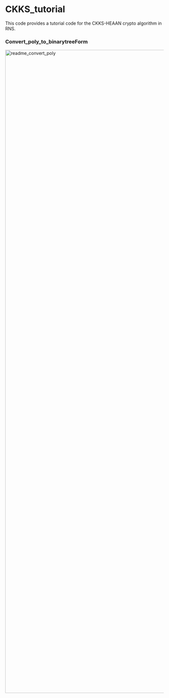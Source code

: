 # CKKS_tutorial
This code provides a tutorial code for the CKKS-HEAAN crypto algorithm in RNS.

### Convert_poly_to_binarytreeForm 
<img width="2042" alt="readme_convert_poly" src="https://user-images.githubusercontent.com/121416455/209746065-999980e3-3e0d-40de-bca8-26aa9fd6c5aa.png">
